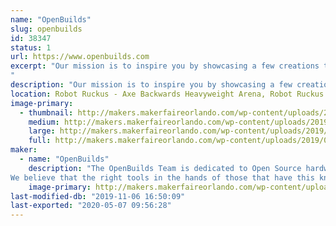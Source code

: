 ```yaml
---
name: "OpenBuilds"
slug: openbuilds
id: 38347
status: 1
url: https://www.openbuilds.com
excerpt: "Our mission is to inspire you by showcasing a few creations that were made using the OpenBuilds Modular Building System.
"
description: "Our mission is to inspire you by showcasing a few creations that were made using the OpenBuilds Modular Building System."
location: Robot Ruckus - Axe Backwards Heavyweight Arena, Robot Ruckus - Small Arena, Spirit Building
image-primary:
  - thumbnail: http://makers.makerfaireorlando.com/wp-content/uploads/2019/09/OpenBuilds-LEAD-1010-150x150.jpg
    medium: http://makers.makerfaireorlando.com/wp-content/uploads/2019/09/OpenBuilds-LEAD-1010-300x300.jpg
    large: http://makers.makerfaireorlando.com/wp-content/uploads/2019/09/OpenBuilds-LEAD-1010-1024x1024.jpg
    full: http://makers.makerfaireorlando.com/wp-content/uploads/2019/09/OpenBuilds-LEAD-1010.jpg
maker:
  - name: "OpenBuilds"
    description: "The OpenBuilds Team is dedicated to Open Source hardware and design. We offer access to tools and advanced technology to anyone with passion, imagination and desire to push their limits as far as possible.
We believe that the right tools in the hands of those that have this knowledge will change the world making a better future for us all."
    image-primary: http://makers.makerfaireorlando.com/wp-content/uploads/2019/08/OpenBuilds_Logo_300.jpg
last-modified-db: "2019-11-06 16:50:09"
last-exported: "2020-05-07 09:56:28"
---
```

